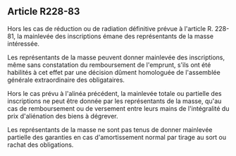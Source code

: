 Article R228-83
----
Hors les cas de réduction ou de radiation définitive prévue à l'article R.
228-81, la mainlevée des inscriptions émane des représentants de la masse
intéressée.

Les représentants de la masse peuvent donner mainlevée des inscriptions, même
sans constatation du remboursement de l'emprunt, s'ils ont été habilités à cet
effet par une décision dûment homologuée de l'assemblée générale extraordinaire
des obligataires.

Hors le cas prévu à l'alinéa précédent, la mainlevée totale ou partielle des
inscriptions ne peut être donnée par les représentants de la masse, qu'au cas de
remboursement ou de versement entre leurs mains de l'intégralité du prix
d'aliénation des biens à dégrever.

Les représentants de la masse ne sont pas tenus de donner mainlevée partielle
des garanties en cas d'amortissement normal par tirage au sort ou rachat des
obligations.
